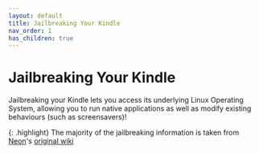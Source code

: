 ```yaml
---
layout: default
title: Jailbreaking Your Kindle
nav_order: 1
has_children: true
---
```


# Jailbreaking Your Kindle
Jailbreaking your Kindle lets you access its underlying Linux Operating System, allowing you to run native applications as well as modify existing behaviours (such as screensavers)!

{: .highlight}
The majority of the jailbreaking information is taken from [Neon](https://www.mobileread.com/forums/member.php?u=329187)'s [original wiki](https://kindlemodding.gitbook.io/kindlemodding)